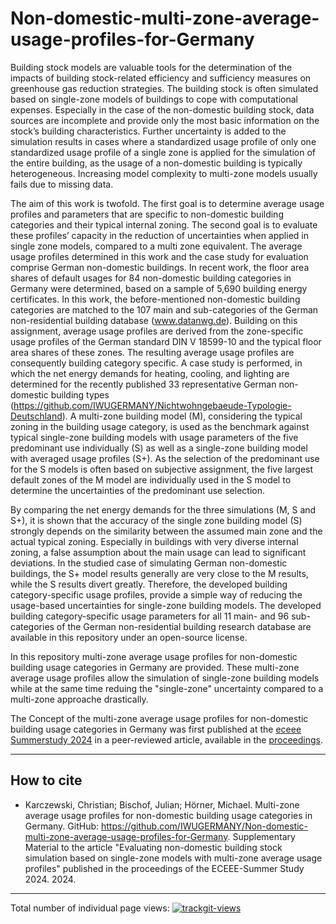 # Non-domestic-multi-zone-average-usage-profiles-for-Germany
Building stock models are valuable tools for the determination of the impacts of building stock-related efficiency and sufficiency measures on greenhouse gas reduction strategies. The building stock is often simulated based on single-zone models of buildings to cope with computational expenses. Especially in the case of the non-domestic building stock, data sources are incomplete and provide only the most basic information on the stock’s building characteristics. Further uncertainty is added to the simulation results in cases where a standardized usage profile of only one standardized usage profile of a single zone is applied for the simulation of the entire building, as the usage of a non-domestic building is typically heterogeneous. Increasing model complexity to multi-zone models usually fails due to missing data.

The aim of this work is twofold. The first goal is to determine average usage profiles and parameters that are specific to non-domestic building categories and their typical internal zoning. The second goal is to evaluate these profiles’ capacity in the reduction of uncertainties when applied in single zone models, compared to a multi zone equivalent.  The average usage profiles determined in this work and the case study for evaluation comprise German non-domestic buildings. In recent work, the floor area shares of default usages for 84 non-domestic building categories in Germany were determined, based on a sample of 5,690 building energy certificates. In this work, the before-mentioned non-domestic building categories are matched to the 107 main and sub-categories of the German non-residential building database (www.datanwg.de). Building on this assignment, average usage profiles are derived from the zone-specific usage profiles of the German standard DIN V 18599-10 and the typical floor area shares of these zones. The resulting average usage profiles are consequently building category specific. A case study is performed, in which the net energy demands for heating, cooling, and lighting are determined for the recently published 33 representative German non-domestic building types (https://github.com/IWUGERMANY/Nichtwohngebaeude-Typologie-Deutschland). A multi-zone building model (M), considering the typical zoning in the building usage category, is used as the benchmark against typical single-zone building models with usage parameters of the five predominant use individually (S) as well as a single-zone building model with averaged usage profiles (S+). As the selection of the predominant use for the S models is often based on subjective assignment, the five largest default zones of the M model are individually used in the S model to determine the uncertainties of the predominant use selection.

By comparing the net energy demands for the three simulations (M, S and S+), it is shown that the accuracy of the single zone building model (S) strongly depends on the similarity between the assumed main zone and the actual typical zoning. Especially in buildings with very diverse internal zoning, a false assumption about the main usage can lead to significant deviations. In the studied case of simulating German non-domestic buildings, the S+ model results generally are very close to the M results, while the S results divert greatly. Therefore, the developed building category-specific usage profiles, provide a simple way of reducing the usage-based uncertainties for single-zone building models. The developed building category-specific usage parameters for all 11 main- and 96 sub-categories of the German non-residential building research database are available in this repository under an open-source license.

In this repository multi-zone average usage profiles for non-domestic building usage categories in Germany are provided. These multi-zone average usage profiles allow the simulation of single-zone building models while at the same time reduing the "single-zone" uncertainty compared to a multi-zone approache drastically.

The Concept of the multi-zone average usage profiles for non-domestic building usage categories in Germany was first published at the [eceee Summerstudy 2024](https://www.eceee.org/summerstudy/) in a peer-reviewed article, available in the [proceedings](https://www.researchgate.net/profile/Julian-Bischof).

---
## How to cite
- Karczewski, Christian; Bischof, Julian; Hörner, Michael. Multi-zone average usage profiles for non-domestic building usage categories in Germany. GitHub: https://github.com/IWUGERMANY/Non-domestic-multi-zone-average-usage-profiles-for-Germany. Supplementary Material to the article "Evaluating non-domestic building stock simulation based on single-zone models with multi-zone average usage profiles" published in the proceedings of the ECEEE-Summer Study 2024. 2024.
---

Total number of individual page views:
 <a href="https://trackgit.com">
<img src="https://us-central1-trackgit-analytics.cloudfunctions.net/token/ping/lpmti5b26dpcb79duvml" alt="trackgit-views" />
</a>